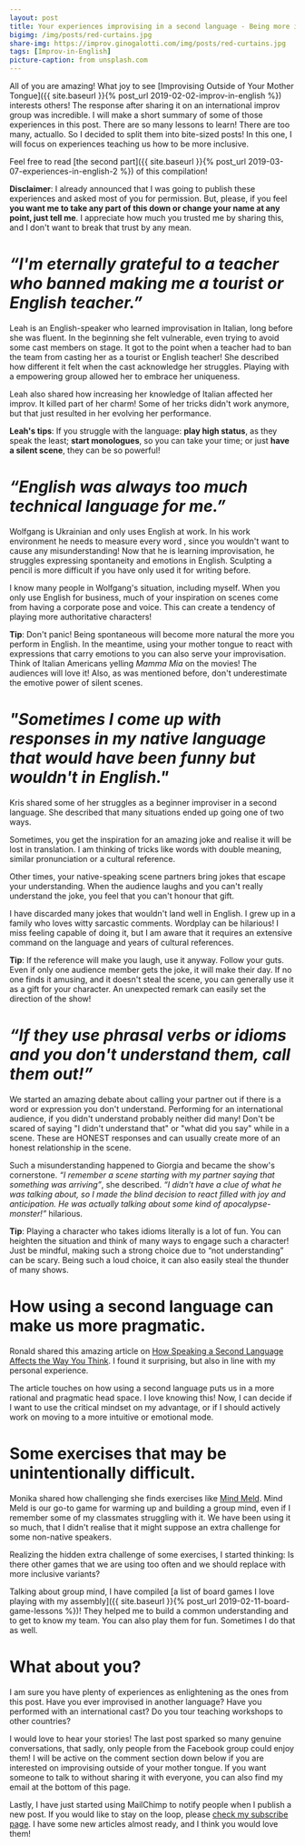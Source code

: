 ```yaml
---
layout: post
title: Your experiences improvising in a second language - Being more inclusive
bigimg: /img/posts/red-curtains.jpg
share-img: https://improv.ginogalotti.com/img/posts/red-curtains.jpg
tags: [Improv-in-English]
picture-caption: from unsplash.com
---
```


All of you are amazing! What joy to see [Improvising Outside of Your Mother Tongue]({{ site.baseurl }}{% post_url 2019-02-02-improv-in-english %}) interests others! The response after sharing it on an international improv group was incredible. I will make a short summary of some of those experiences in this post. There are so many lessons to learn! There are too many, actuallo. So I decided to split them into bite-sized posts! In this one, I will focus on experiences teaching us how to be more inclusive.

Feel free to  read [the second part]({{ site.baseurl }}{% post_url 2019-03-07-experiences-in-english-2 %}) of this compilation!

**Disclaimer**: I already announced that I was going to publish these experiences and asked most of you for permission. But, please, if you feel **you want me to take any part of this down or change your name at any point, just tell me**. I appreciate how much you trusted me by sharing this, and I don't want to break that trust by any mean.

# _“I'm eternally grateful to a teacher who banned making me a tourist or English teacher.”_

Leah is an English-speaker who learned improvisation in Italian, long before she was fluent. In the beginning she felt vulnerable, even trying to avoid some cast members on stage. It got to the point when a teacher had to ban the team from casting her as a tourist or English teacher! She described how different it felt when the cast acknowledge her struggles. Playing with a empowering group allowed her to embrace her uniqueness. 

Leah also shared how increasing her knowledge of Italian affected her improv. It killed part of her charm! Some of her tricks didn't work anymore, but that just resulted in her evolving her performance.

**Leah's tips**: If you struggle with the language: **play high status**, as they speak the least; **start monologues**, so you can take your time; or just **have a silent scene**, they can be so powerful!

# _“English was always too much technical language for me.”_

Wolfgang is Ukrainian and only uses English at work.  In his work environment he needs to measure every word , since you  wouldn't want to cause any misunderstanding! Now that he is learning improvisation, he struggles expressing spontaneity and emotions in English. Sculpting a pencil is more difficult if you have only used it for writing before. 

I know many people in Wolfgang's situation, including myself. When you only use English for business, much of your inspiration on scenes come from having a corporate pose and voice. This can create a tendency of playing more authoritative characters!

**Tip**: Don't panic! Being spontaneous will become more natural the more you perform in English. In the meantime, using your mother tongue to react with expressions that carry emotions to you can also serve your improvisation. Think of Italian Americans yelling _Mamma Mia_ on the movies! The audiences will love it! Also, as was mentioned before, don't underestimate the emotive power of silent scenes.

# _"Sometimes I come up with responses in my native language that would have been funny but wouldn't in English."_

Kris shared some of her struggles as a beginner improviser in a second language. She described that many situations ended up going one of two ways.

Sometimes, you get the inspiration for an amazing joke and realise it will be lost in translation. I am thinking of tricks like words with double meaning, similar pronunciation or  a cultural reference.

Other times, your native-speaking scene partners bring jokes that escape your understanding. When the audience laughs and you can't really understand the joke, you feel that you can't honour that gift.

I have discarded many jokes that wouldn't land well in English. I grew up in a family who loves witty sarcastic comments. Wordplay can be hilarious! I miss  feeling capable of doing it, but I am aware that it requires an extensive command on the language and years of cultural references.

**Tip**: If the reference will make you laugh, use it anyway. Follow your guts. Even if only  one audience member gets the joke, it will make their day. If no one finds it amusing, and it doesn't steal the scene, you can generally use it as a gift for your character. An unexpected remark can easily set the direction of the show!

# _“If they use phrasal verbs or idioms and you don't understand them, call them out!”_

We started an amazing debate about calling your partner out if there is a word or expression you don't understand. Performing for an international audience, if you didn't understand probably neither did many! Don't be scared of saying "I didn't understand that" or "what did you say" while in a scene. These are HONEST responses and can usually create more of an honest relationship in the scene. 

Such a misunderstanding happened to Giorgia and became the show's cornerstone. _“I remember a scene starting with my partner saying that something was arriving”_, she described. _“I didn't have a clue of what he was talking about, so I made the blind decision to react filled with joy and anticipation. He was actually talking about some kind of apocalypse- monster!”_ hilarious. 

**Tip**: Playing a character who takes idioms literally is a lot of fun. You can heighten the situation and think of many ways to engage such a character! Just be mindful, making such a strong choice due to “not understanding” can be scary. Being such a loud choice, it can also easily steal the thunder of many shows.

# How using a second language can make us more pragmatic.

Ronald shared this amazing article on [How Speaking a Second Language Affects the Way You Think](https://www.psychologytoday.com/us/blog/talking-apes/201709/how-speaking-second-language-affects-the-way-you-think). I found it surprising, but also in line with my personal experience.

The article touches on how using a second language puts us in a more rational and pragmatic head space. I love knowing this! Now, I can decide if I want to use the critical mindset on my advantage, or if I should actively work on moving to a more intuitive or emotional mode.

# Some exercises that may be unintentionally difficult.

Monika shared how challenging she finds exercises like [Mind Meld](https://wiki.improvresourcecenter.com/index.php?title=Mind_Meld). Mind Meld is our go-to game for warming up and building a group mind, even if I remember some of my classmates struggling with it. We have been using it so much, that I didn't realise that it might suppose an extra challenge for some non-native speakers.

Realizing the hidden extra challenge of some exercises, I started thinking: Is there other games that we are using too often and we should replace with more inclusive variants?

Talking about group mind, I have compiled [a list of board games I love playing with my assembly]({{ site.baseurl }}{% post_url 2019-02-11-board-game-lessons %})! They helped me to build a common understanding and to get to know my team. You can also play them for fun. Sometimes I do that as well.

# What about you?

I am sure you have plenty of experiences as enlightening as the ones from this post. Have you ever improvised in another language? Have you performed with an international cast? Do you tour teaching workshops to other countries?

I would love to hear your stories! The last post sparked so many genuine conversations, that  sadly, only people from the Facebook group could enjoy them! I will be active on the comment section down below if you are interested on improvising outside of your mother tongue. If you want someone to talk to without sharing it with everyone, you can also find my email at the bottom of this page.

Lastly, I have just started using MailChimp to notify people when I publish a new post. If you would like to stay on the loop, please [check my subscribe page](/subscribe/). I have some new articles almost ready, and I think you would love them!
